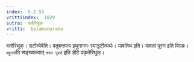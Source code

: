 ```yaml
---
index:  5.2.53
vrittiindex:  1829
sutra:  वतोरिथुक्
vritti:  balamanorama 
---
```


वतोरिथुक्। डटीत्येवेति। वतुबन्तस्य इथुगागमः स्याड्डटीत्यर्थः। यावतिथ इति। यावतां पूरण इति विग्रहः। `बहुगणे`ति सङ्ख्यात्वात् `तस्य पूरणे` इति डेटि प्रकृतेरिथुक्। 

